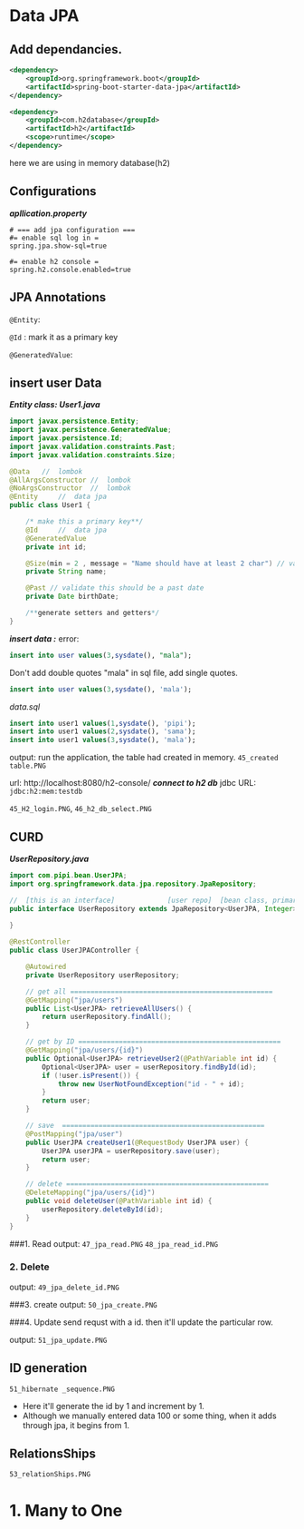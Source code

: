 # Data JPA

## Add dependancies.
```xml
<dependency>
    <groupId>org.springframework.boot</groupId>
    <artifactId>spring-boot-starter-data-jpa</artifactId>
</dependency>

<dependency>
    <groupId>com.h2database</groupId>
    <artifactId>h2</artifactId>
    <scope>runtime</scope>
</dependency>
```

here we are using in memory database(h2)

## Configurations
***apllication.property***
```properties
# === add jpa configuration ===
#= enable sql log in =
spring.jpa.show-sql=true

#= enable h2 console =
spring.h2.console.enabled=true
```

## JPA Annotations

`@Entity`:

`@Id` : mark it as a primary key

`@GeneratedValue`: 

## insert user Data

***Entity class: User1.java***
```java
import javax.persistence.Entity;
import javax.persistence.GeneratedValue;
import javax.persistence.Id;
import javax.validation.constraints.Past;
import javax.validation.constraints.Size;

@Data   //  lombok
@AllArgsConstructor //  lombok
@NoArgsConstructor  //  lombok
@Entity     //  data jpa
public class User1 {

    /* make this a primary key**/
    @Id     //  data jpa
    @GeneratedValue
    private int id;

    @Size(min = 2 , message = "Name should have at least 2 char") // validate the size for 2 letters
    private String name;

    @Past // validate this should be a past date
    private Date birthDate;

    /**generate setters and getters*/
}
```

***insert data :***
error: 
```sql
insert into user values(3,sysdate(), "mala");
```
Don't add double quotes "mala" in sql file, add single quotes.
```sql
insert into user values(3,sysdate(), 'mala');
```

*data.sql*
```sql
insert into user1 values(1,sysdate(), 'pipi');
insert into user1 values(2,sysdate(), 'sama');
insert into user1 values(3,sysdate(), 'mala');
```

output:
run the application, the table had created in memory. `45_created table.PNG`

url: http://localhost:8080/h2-console/
***connect to h2 db***
jdbc URL:
`jdbc:h2:mem:testdb`

`45_H2_login.PNG`, `46_h2_db_select.PNG`

## CURD

***UserRepository.java***
```java
import com.pipi.bean.UserJPA;
import org.springframework.data.jpa.repository.JpaRepository;

//  [this is an interface]             [user repo]  [bean class, primary key]
public interface UserRepository extends JpaRepository<UserJPA, Integer> {
    
}
```

```java
@RestController
public class UserJPAController {

    @Autowired
    private UserRepository userRepository;

    // get all ==================================================
    @GetMapping("jpa/users")
    public List<UserJPA> retrieveAllUsers() {
        return userRepository.findAll();
    }

    // get by ID ==================================================
    @GetMapping("jpa/users/{id}")
    public Optional<UserJPA> retrieveUser2(@PathVariable int id) {
        Optional<UserJPA> user = userRepository.findById(id);
        if (!user.isPresent()) {
            throw new UserNotFoundException("id - " + id);
        }
        return user;
    }

    // save  ==================================================
    @PostMapping("jpa/user")
    public UserJPA createUser1(@RequestBody UserJPA user) {
        UserJPA userJPA = userRepository.save(user);
        return user;
    }

    // delete ==================================================
    @DeleteMapping("jpa/users/{id}")
    public void deleteUser(@PathVariable int id) {
        userRepository.deleteById(id);
    }
}

```

###1. Read
output:
`47_jpa_read.PNG` `48_jpa_read_id.PNG`

### 2. Delete
output:
`49_jpa_delete_id.PNG`

###3. create
output:
`50_jpa_create.PNG`

###4. Update
send requst with a id. then it'll update the particular row.

output:
`51_jpa_update.PNG`

## ID generation

`51_hibernate _sequence.PNG`
* Here it'll generate the id by 1 and increment by 1. 
* Although we manually entered data 100 or some thing, when it adds through jpa, it begins from 1.

## RelationsShips
`53_relationShips.PNG`

# 1. Many to One
